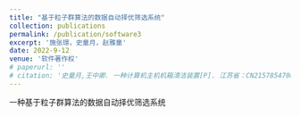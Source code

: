 ```yaml
---
title: "基于粒子群算法的数据自动择优筛选系统"
collection: publications
permalink: /publication/software3
excerpt: '施张璟，史童月，赵雅童'
date: 2022-9-12
venue: '软件著作权'
# paperurl: ''
# citation: '史童月,王中卿. 一种计算机主机机箱清洁装置[P]. 江苏省：CN215785470U,2022-02-11.'
---
```

一种基于粒子群算法的数据自动择优筛选系统

